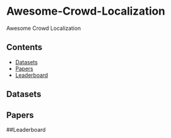 # Awesome-Crowd-Localization
Awesome Crowd Localization

## Contents
* [Datasets](#datasets)
* [Papers](#papers)
* [Leaderboard](#leaderboard)

## Datasets

## Papers

##Leaderboard